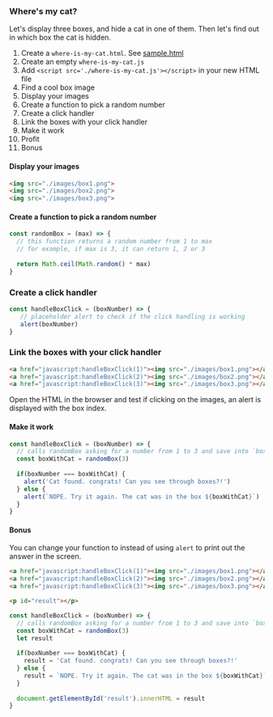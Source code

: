 ### Where's my cat?

Let's display three boxes, and hide a cat in one of them. Then let's find out in which box the cat is hidden.

1. Create a `where-is-my-cat.html`. See [sample.html](./sample.html)
2. Create an empty `where-is-my-cat.js` 
3. Add `<script src='./where-is-my-cat.js'></script>` in your new HTML file
4. Find a cool box image
5. Display your images
6. Create a function to pick a random number
7. Create a click handler
8. Link the boxes with your click handler
9. Make it work
10. Profit
11. Bonus


#### Display your images

```html
<img src="./images/box1.png">
<img src="./images/box2.png">
<img src="./images/box3.png">
```

#### Create a function to pick a random number

```javascript
const randomBox = (max) => {
  // this function returns a random number from 1 to max
  // for example, if max is 3, it can return 1, 2 or 3
  
  return Math.ceil(Math.random() * max)
}
```

### Create a click handler


```javascript
const handleBoxClick = (boxNumber) => {
   // placeholder alert to check if the click handling is working
   alert(boxNumber)
}
```

### Link the boxes with your click handler


```html
<a href="javascript:handleBoxClick(1)"><img src="./images/box1.png"></a>
<a href="javascript:handleBoxClick(2)"><img src="./images/box2.png"></a>
<a href="javascript:handleBoxClick(3)"><img src="./images/box3.png"></a>
```

Open the HTML in the browser and test if clicking on the images, an alert is displayed with the box index.

#### Make it work

```javascript
const handleBoxClick = (boxNumber) => {
  // calls randomBox asking for a number from 1 to 3 and save into `boxWithCat`
  const boxWithCat = randomBox(3)
  
  if(boxNumber === boxWithCat) {
    alert('Cat found. congrats! Can you see through boxes?!')
  } else {
    alert(`NOPE. Try it again. The cat was in the box ${boxWithCat}`)
  } 
}
```

#### Bonus

You can change your function to instead of using `alert` to print out the answer in the screen.

```html
<a href="javascript:handleBoxClick(1)"><img src="./images/box1.png"></a>
<a href="javascript:handleBoxClick(2)"><img src="./images/box2.png"></a>
<a href="javascript:handleBoxClick(3)"><img src="./images/box3.png"></a>

<p id="result"></p>
```

```javascript
const handleBoxClick = (boxNumber) => {
  // calls randomBox asking for a number from 1 to 3 and save into `boxWithCat`
  const boxWithCat = randomBox(3)
  let result
  
  if(boxNumber === boxWithCat) {
    result = 'Cat found. congrats! Can you see through boxes?!'
  } else {
    result = `NOPE. Try it again. The cat was in the box ${boxWithCat}`
  } 
  
  document.getElementById('result').innerHTML = result
}
```


